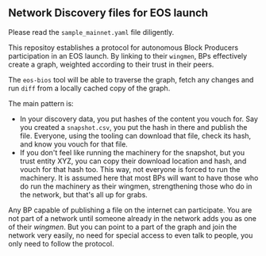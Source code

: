 Network Discovery files for EOS launch
--------------------------------------

Please read the `sample_mainnet.yaml` file diligently.

This repositoy establishes a protocol for autonomous Block Producers
participation in an EOS launch.  By linking to their `wingmen`, BPs
effectively create a graph, weighted according to their trust in their
peers.

The `eos-bios` tool will be able to traverse the graph, fetch any
changes and run `diff` from a locally cached copy of the graph.

The main pattern is:
* In your discovery data, you put hashes of the content you vouch
  for. Say you created a `snapshot.csv`, you put the hash in there and
  publish the file.  Everyone, using the tooling can download that
  file, check its hash, and know you vouch for that file.
* If you don't feel like running the machinery for the snapshot, but
  you trust entity XYZ, you can copy their download location and hash,
  and vouch for that hash too. This way, not everyone is forced to run
  the machinery.  It is assumed here that most BPs will want to have
  those who do run the machinery as their wingmen, strengthening
  those who do in the network, but that's all up for grabs.

Any BP capable of publishing a file on the internet can participate.
You are not part of a network until someone already in the network
adds you as one of their _wingmen_. But you can point to a part of
the graph and join the network very easily, no need for special access
to even talk to people, you only need to follow the protocol.
